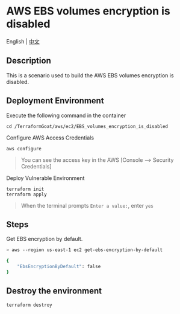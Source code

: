 # AWS EBS volumes encryption is disabled

English | [中文](./README_CN.md)

## Description

This is a scenario used to build the AWS EBS volumes encryption is disabled.

## Deployment Environment

Execute the following command in the container

```shell
cd /TerraformGoat/aws/ec2/EBS_volumes_encryption_is_disabled
```

Configure AWS Access Credentials

```shell
aws configure
```

> You can see the access key in the AWS [Console --> Security Credentials]

Deploy Vulnerable Environment

```shell
terraform init
terraform apply
```

> When the terminal prompts `Enter a value:`, enter `yes`

## Steps

Get EBS encryption by default.

```bash
> aws --region us-east-1 ec2 get-ebs-encryption-by-default

{
    "EbsEncryptionByDefault": false
}
```

## Destroy the environment

```shell
terraform destroy
```

